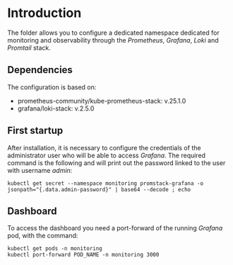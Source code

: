 # Introduction

The folder allows you to configure a dedicated namespace dedicated for monitoring and observability through the _Prometheus_, _Grafana_, _Loki_ and _Promtail_ stack.

## Dependencies

The configuration is based on:
- prometheus-community/kube-prometheus-stack: v.25.1.0
- grafana/loki-stack: v.2.5.0

## First startup

After installation, it is necessary to configure the credentials of the administrator user who will be able to access _Grafana_. The required command is the following and will print out the password linked to the user with username _admin_:

```
kubectl get secret --namespace monitoring promstack-grafana -o jsonpath="{.data.admin-password}" | base64 --decode ; echo
```

## Dashboard

To access the dashboard you need a port-forward of the running _Grafana_ pod, with the command:

```
kubectl get pods -n monitoring
kubectl port-forward POD_NAME -n monitoring 3000
```